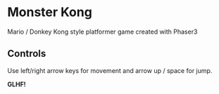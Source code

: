 # Monster Kong

Mario / Donkey Kong style platformer game created with Phaser3

## Controls

Use left/right arrow keys for movement and arrow up / space for jump.

**GLHF!**
